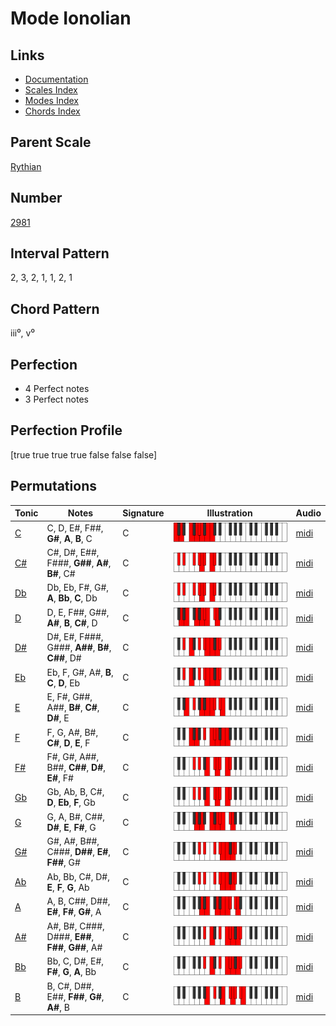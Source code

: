 # Mode Ionolian

## Links

- [Documentation](index.md)
- [Scales Index](Scales.md)
- [Modes Index](Modes.md)
- [Chords Index](Chords.md)

## Parent Scale

[Rythian](ScaleRythian.md)

## Number

[2981](https://ianring.com/musictheory/scales/2981)

## Interval Pattern

2, 3, 2, 1, 1, 2, 1

## Chord Pattern

iii⁰, v⁰

## Perfection

- 4 Perfect notes
- 3 Perfect notes

## Perfection Profile

[true true true true false false false]

## Permutations

| Tonic | Notes | Signature | Illustration | Audio |
|-------|-------|-----------|--------------|-------|
| [C](ModeCNaturalIonolian.md) | C, D, E#, F##, **G#**, **A**, **B**, C | C | ![CNaturalIonolian](ModeCNaturalIonolian.png) | [midi](https://github.com/edipermadi/music/blob/main/docs/ModeCNaturalIonolian.mid?raw=true) |
| [C#](ModeCSharpIonolian.md) | C#, D#, E##, F###, **G##**, **A#**, **B#**, C# | C | ![CSharpIonolian](ModeCSharpIonolian.png) | [midi](https://github.com/edipermadi/music/blob/main/docs/ModeCSharpIonolian.mid?raw=true) |
| [Db](ModeDFlatIonolian.md) | Db, Eb, F#, G#, **A**, **Bb**, **C**, Db | C | ![DFlatIonolian](ModeDFlatIonolian.png) | [midi](https://github.com/edipermadi/music/blob/main/docs/ModeDFlatIonolian.mid?raw=true) |
| [D](ModeDNaturalIonolian.md) | D, E, F##, G##, **A#**, **B**, **C#**, D | C | ![DNaturalIonolian](ModeDNaturalIonolian.png) | [midi](https://github.com/edipermadi/music/blob/main/docs/ModeDNaturalIonolian.mid?raw=true) |
| [D#](ModeDSharpIonolian.md) | D#, E#, F###, G###, **A##**, **B#**, **C##**, D# | C | ![DSharpIonolian](ModeDSharpIonolian.png) | [midi](https://github.com/edipermadi/music/blob/main/docs/ModeDSharpIonolian.mid?raw=true) |
| [Eb](ModeEFlatIonolian.md) | Eb, F, G#, A#, **B**, **C**, **D**, Eb | C | ![EFlatIonolian](ModeEFlatIonolian.png) | [midi](https://github.com/edipermadi/music/blob/main/docs/ModeEFlatIonolian.mid?raw=true) |
| [E](ModeENaturalIonolian.md) | E, F#, G##, A##, **B#**, **C#**, **D#**, E | C | ![ENaturalIonolian](ModeENaturalIonolian.png) | [midi](https://github.com/edipermadi/music/blob/main/docs/ModeENaturalIonolian.mid?raw=true) |
| [F](ModeFNaturalIonolian.md) | F, G, A#, B#, **C#**, **D**, **E**, F | C | ![FNaturalIonolian](ModeFNaturalIonolian.png) | [midi](https://github.com/edipermadi/music/blob/main/docs/ModeFNaturalIonolian.mid?raw=true) |
| [F#](ModeFSharpIonolian.md) | F#, G#, A##, B##, **C##**, **D#**, **E#**, F# | C | ![FSharpIonolian](ModeFSharpIonolian.png) | [midi](https://github.com/edipermadi/music/blob/main/docs/ModeFSharpIonolian.mid?raw=true) |
| [Gb](ModeGFlatIonolian.md) | Gb, Ab, B, C#, **D**, **Eb**, **F**, Gb | C | ![GFlatIonolian](ModeGFlatIonolian.png) | [midi](https://github.com/edipermadi/music/blob/main/docs/ModeGFlatIonolian.mid?raw=true) |
| [G](ModeGNaturalIonolian.md) | G, A, B#, C##, **D#**, **E**, **F#**, G | C | ![GNaturalIonolian](ModeGNaturalIonolian.png) | [midi](https://github.com/edipermadi/music/blob/main/docs/ModeGNaturalIonolian.mid?raw=true) |
| [G#](ModeGSharpIonolian.md) | G#, A#, B##, C###, **D##**, **E#**, **F##**, G# | C | ![GSharpIonolian](ModeGSharpIonolian.png) | [midi](https://github.com/edipermadi/music/blob/main/docs/ModeGSharpIonolian.mid?raw=true) |
| [Ab](ModeAFlatIonolian.md) | Ab, Bb, C#, D#, **E**, **F**, **G**, Ab | C | ![AFlatIonolian](ModeAFlatIonolian.png) | [midi](https://github.com/edipermadi/music/blob/main/docs/ModeAFlatIonolian.mid?raw=true) |
| [A](ModeANaturalIonolian.md) | A, B, C##, D##, **E#**, **F#**, **G#**, A | C | ![ANaturalIonolian](ModeANaturalIonolian.png) | [midi](https://github.com/edipermadi/music/blob/main/docs/ModeANaturalIonolian.mid?raw=true) |
| [A#](ModeASharpIonolian.md) | A#, B#, C###, D###, **E##**, **F##**, **G##**, A# | C | ![ASharpIonolian](ModeASharpIonolian.png) | [midi](https://github.com/edipermadi/music/blob/main/docs/ModeASharpIonolian.mid?raw=true) |
| [Bb](ModeBFlatIonolian.md) | Bb, C, D#, E#, **F#**, **G**, **A**, Bb | C | ![BFlatIonolian](ModeBFlatIonolian.png) | [midi](https://github.com/edipermadi/music/blob/main/docs/ModeBFlatIonolian.mid?raw=true) |
| [B](ModeBNaturalIonolian.md) | B, C#, D##, E##, **F##**, **G#**, **A#**, B | C | ![BNaturalIonolian](ModeBNaturalIonolian.png) | [midi](https://github.com/edipermadi/music/blob/main/docs/ModeBNaturalIonolian.mid?raw=true) |
